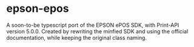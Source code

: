 # epson-epos
A soon-to-be typescript port of the EPSON ePOS SDK, with Print-API version 5.0.0.
Created by rewriting the minfied SDK and using the official documentation, while keeping the original class naming.
